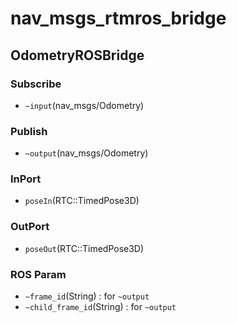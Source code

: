 # nav_msgs_rtmros_bridge
## OdometryROSBridge
### Subscribe
- `~input`(nav_msgs/Odometry)
### Publish
- `~output`(nav_msgs/Odometry)
### InPort
- `poseIn`(RTC::TimedPose3D)
### OutPort
- `poseOut`(RTC::TimedPose3D)
### ROS Param
- `~frame_id`(String) : for `~output`
- `~child_frame_id`(String) : for `~output`